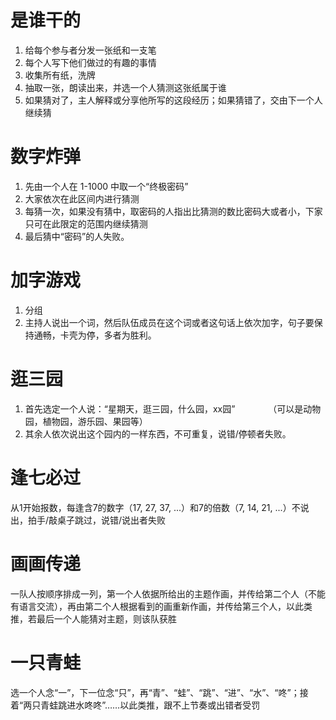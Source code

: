 # 是谁干的

1. 给每个参与者分发一张纸和一支笔
2. 每个人写下他们做过的有趣的事情
3. 收集所有纸，洗牌
4. 抽取一张，朗读出来，并选一个人猜测这张纸属于谁
5. 如果猜对了，主人解释或分享他所写的这段经历；如果猜错了，交由下一个人继续猜

# 数字炸弹

1. 先由一个人在 1-1000 中取一个“终极密码”
2. 大家依次在此区间内进行猜测
3. 每猜一次，如果没有猜中，取密码的人指出比猜测的数比密码大或者小，下家只可在此限定的范围内继续猜测
4. 最后猜中“密码”的人失败。

# 加字游戏

1. 分组
2. 主持人说出一个词，然后队伍成员在这个词或者这句话上依次加字，句子要保持通畅，卡壳为停，多者为胜利。

# 逛三园

1. 首先选定一个人说：“星期天，逛三园，什么园，xx园”
　　　　（可以是动物园，植物园，游乐园、果园等）
2. 其余人依次说出这个园内的一样东西，不可重复，说错/停顿者失败。

# 逢七必过

从1开始报数，每逢含7的数字（17, 27, 37, ...）和7的倍数（7, 14, 21, ...）不说出，拍手/敲桌子跳过，说错/说出者失败

# 画画传递

一队人按顺序排成一列，第一个人依据所给出的主题作画，并传给第二个人（不能有语言交流），再由第二个人根据看到的画重新作画，并传给第三个人，以此类推，若最后一个人能猜对主题，则该队获胜

# 一只青蛙

选一个人念“一”，下一位念“只”，再“青”、“蛙”、“跳”、“进”、“水”、“咚”；接着“两只青蛙跳进水咚咚”……以此类推，跟不上节奏或出错者受罚
